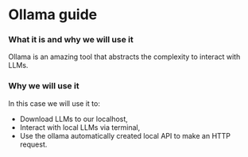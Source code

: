 # Ollama guide

### What it is and why we will use it
Ollama is an amazing tool that abstracts the complexity to interact with LLMs.

### Why we will use it
In this case we will use it to:
 - Download LLMs to our localhost,
 - Interact with local LLMs via terminal,
 - Use the ollama automatically created local API to make an HTTP request.


